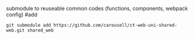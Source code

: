 submodule to reuseable common codes (functions, components, webpack config)
#add

```
git submodule add https://github.com/carousell/ct-web-uni-shared-web.git shared_web
```
